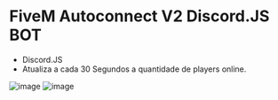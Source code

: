 # FiveM Autoconnect V2 Discord.JS BOT
* Discord.JS
* Atualiza a cada 30 Segundos a quantidade de players online.

![image](https://cdn.discordapp.com/attachments/872207415087628318/899423838188757014/unknown.png)
![image](https://cdn.discordapp.com/attachments/868549388660793415/899424351236022302/unknown.png)
